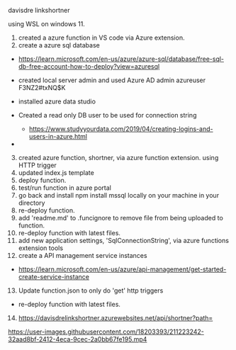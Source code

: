 davisdre linkshortner

using WSL on windows 11.

1. created a azure function in VS code via Azure extension.
2. create a azure sql database
- https://learn.microsoft.com/en-us/azure/azure-sql/database/free-sql-db-free-account-how-to-deploy?view=azuresql
- created local server admin and used Azure AD admin
azureuser
F3NZ2#txNQ$K

- installed azure data studio

- Created a read only DB user to be used for connection string
    - https://www.studyyourdata.com/2019/04/creating-logins-and-users-in-azure.html
-
3. created azure function, shortner, via azure function extension. using HTTP trigger
4. updated index.js template
5. deploy function. 
6. test/run function in azure portal
7. go back and install npm install mssql locally on your machine in your directory
8. re-deploy function.
9. add 'readme.md' to .funcignore to remove file from being uploaded to function.
10. re-deploy function with latest files.
11. add new application settings, 'SqlConnectionString', via azure functions extension tools
12. create a API management service instances
- https://learn.microsoft.com/en-us/azure/api-management/get-started-create-service-instance
13. Update function.json to only do 'get' http triggers
- re-deploy function with latest files.
14. https://davisdrelinkshortner.azurewebsites.net/api/shortner?path=


https://user-images.githubusercontent.com/18203393/211223242-32aad8bf-2412-4eca-9cec-2a0bb67fe195.mp4

